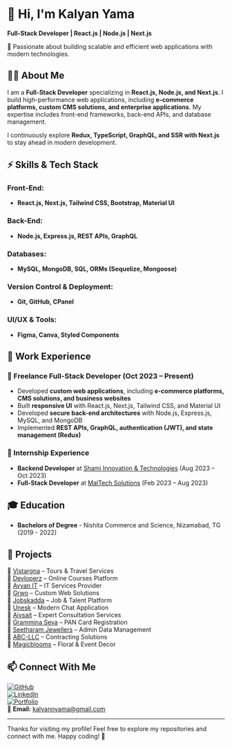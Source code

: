 # 👋 Hi, I'm Kalyan Yama  
**Full-Stack Developer | React.js | Node.js | Next.js**  

🚀 Passionate about building scalable and efficient web applications with modern technologies.  

## 👨‍💻 About Me  
I am a **Full-Stack Developer** specializing in **React.js, Node.js, and Next.js**. I build high-performance web applications, including **e-commerce platforms, custom CMS solutions, and enterprise applications**. My expertise includes front-end frameworks, back-end APIs, and database management.  

I continuously explore **Redux, TypeScript, GraphQL, and SSR with Next.js** to stay ahead in modern development.  

## ⚡ Skills & Tech Stack  
### Front-End:  
- **React.js, Next.js, Tailwind CSS, Bootstrap, Material UI**  

### Back-End:  
- **Node.js, Express.js, REST APIs, GraphQL**  

### Databases:  
- **MySQL, MongoDB, SQL, ORMs (Sequelize, Mongoose)**  

### Version Control & Deployment:  
- **Git, GitHub, CPanel**  

### UI/UX & Tools:  
- **Figma, Canva, Styled Components**  

## 💼 Work Experience  
### 🚀 Freelance Full-Stack Developer (Oct 2023 – Present)  
- Developed **custom web applications**, including **e-commerce platforms, CMS solutions, and business websites**  
- Built **responsive UI** with React.js, Next.js, Tailwind CSS, and Material UI  
- Developed **secure back-end architectures** with Node.js, Express.js, MySQL, and MongoDB  
- Implemented **REST APIs, GraphQL, authentication (JWT), and state management (Redux)**  

### 🏢 Internship Experience  
- **Backend Developer** at [Shami Innovation & Technologies](https://shamiit.com/) (Aug 2023 – Oct 2023)  
- **Full-Stack Developer** at [MalTech Solutions](http://maltech.co/) (Feb 2023 – Aug 2023)  

## 🎓 Education  
- **Bachelors of Degree** - Nishita Commerce and Science, Nizamabad, TG (2019 - 2022)  

## 🚀 Projects  
🔹 [Vistargna](https://vistargna.com) – Tours & Travel Services  
🔹 [Devloperz](https://devloperz.com/) – Online Courses Platform  
🔹 [Avyan IT](https://avyanit.com/) – IT Services Provider  
🔹 [Grwo](https://grwo.in/) – Custom Web Solutions  
🔹 [Jobskadda](https://jobskadda.com/) – Job & Talent Platform  
🔹 [Unesk](https://unesk.com/) – Modern Chat Application  
🔹 [Aivsait](https://aivsait.com/) – Expert Consultation Services  
🔹 [Grammina Seva](https://grameenasevakendra.com/) – PAN Card Registration  
🔹 [Seetharam Jewellers](https://seetharamjewellers.in/) – Admin Data Management  
🔹 [ABC-LLC](https://abc-llc.vercel.app/) – Contracting Solutions  
🔹 [Magicblooms](https://magicblooms-n929.vercel.app/) – Floral & Event Decor  

## 📫 Connect With Me  
[![GitHub](https://img.shields.io/badge/GitHub-kalyanyama-181717?style=flat&logo=github)](https://github.com/kalyanyama)  
[![LinkedIn](https://img.shields.io/badge/LinkedIn-Kalyan_Yama-0077B5?style=flat&logo=linkedin)](https://www.linkedin.com/in/kalyanyama)  
[![Portfolio](https://img.shields.io/badge/Portfolio-kalyanyama.com-ff4088?style=flat&logo=web)](https://kalyanyama.com/)  
📧 **Email:** [kalyannyama@gmail.com](mailto:kalyannyama@gmail.com)  

---

Thanks for visiting my profile! Feel free to explore my repositories and connect with me. Happy coding! 🚀  
